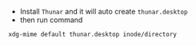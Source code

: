 
- Install `Thunar` and it will auto create `thunar.desktop`
- then run command

```bash
xdg-mime default thunar.desktop inode/directory
```
